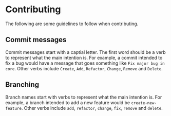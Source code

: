 # Contributing

The following are some guidelines to follow when contributing.

## Commit messages

Commit messages start with a captial letter. The first word should be a verb to represent what the main intention is. For example, a commit intended to fix a bug would have a message that goes something like `Fix major bug in core`. Other verbs include `Create`, `Add`, `Refactor`, `Change`, `Remove` and `Delete`.

## Branching

Branch names start with verbs to represent what the main intention is. For example, a branch intended to add a new feature would be `create-new-feature`. Other verbs include `add`, `refactor`, `change`, `fix`, `remove` and `delete`.
